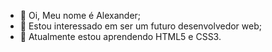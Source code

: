 - 👋 Oi, Meu nome é Alexander;
- 👀 Estou interessado em ser um futuro desenvolvedor web;
- 🌱 Atualmente estou aprendendo HTML5 e CSS3.
